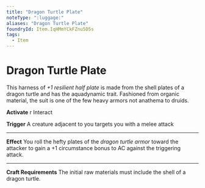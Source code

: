 ```yaml
---
title: "Dragon Turtle Plate"
noteType: ":luggage:"
aliases: "Dragon Turtle Plate"
foundryId: Item.IqHMmYCkFZnu5D5s
tags:
  - Item
---
```


# Dragon Turtle Plate

This harness of _+1 resilient half plate_ is made from the shell plates of a dragon turtle and has the aquadynamic trait. Fashioned from organic material, the suit is one of the few heavy armors not anathema to druids.

**Activate** r Interact

**Trigger** A creature adjacent to you targets you with a melee attack

* * *

**Effect** You roll the hefty plates of the _dragon turtle armor_ toward the attacker to gain a +1 circumstance bonus to AC against the triggering attack.

* * *

**Craft Requirements** The initial raw materials must include the shell of a dragon turtle.
